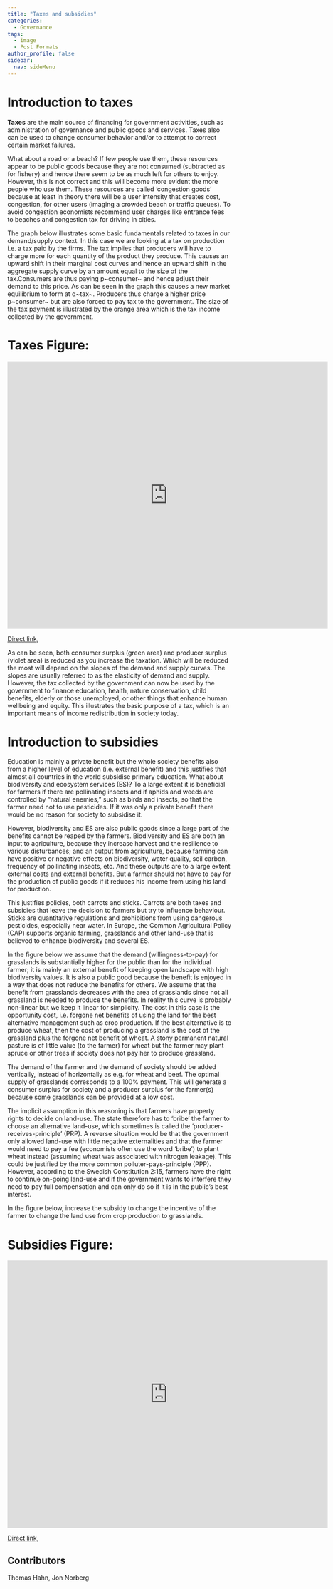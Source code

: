 ```yaml
---
title: "Taxes and subsidies"
categories:
  - Governance
tags:
  - image
  - Post Formats
author_profile: false
sidebar:
  nav: sideMenu
---
```


# Introduction to taxes

**Taxes** are the main source of financing for government activities, such as administration of governance and public goods and services. Taxes also can be used to change consumer behavior and/or to attempt to correct certain market failures.

What about a road or a beach? If few people use them, these resources appear to be public goods because they are not consumed (subtracted as for fishery) and hence there seem to be as much left for others to enjoy. However, this is not correct and this will become more evident the more people who use them. These resources are called ‘congestion goods’ because at least in theory there will be a user intensity that creates cost, congestion, for other users (imaging a crowded beach or traffic queues). To avoid congestion economists recommend user charges like entrance fees to beaches and congestion tax for driving in cities.

The graph below illustrates some basic fundamentals related to taxes in our demand/supply context. In this case we are looking at a tax on production i.e. a tax paid by the firms. The tax implies that producers will have to charge more for each quantity of the product they produce. This causes an upward shift in their marginal cost curves and hence an upward shift in the aggregate supply curve by an amount equal to the size of the tax.Consumers are thus paying p~consumer~ and hence adjust their demand to this price. As can be seen in the graph this causes a new market equilibrium to form at q~tax~. Producers thus charge a higher price p~consumer~ but are also forced to pay tax to the government. The size of the tax payment is illustrated by the orange area which is the tax income collected by the government.

# Taxes Figure:

<iframe width="720" height="600" src="http://jsfiddle.net/zahachtah/gfc84h5e/embedded/result/" allowfullscreen="allowfullscreen" frameborder="0"></iframe>

[Direct link](http://jsfiddle.net/zahachtah/gfc84h5e/embedded/result/#Result),


As can be seen, both consumer surplus (green area) and producer surplus (violet area) is reduced as you increase the taxation. Which will be reduced the most will depend on the slopes of the demand and supply curves. The slopes are usually referred to as the elasticity of demand and supply. However, the tax collected by the government can now be used by the government to finance education, health, nature conservation, child benefits, elderly or those unemployed, or other things that enhance human wellbeing and equity. This illustrates the basic purpose of a tax, which is an important means of income redistribution in society today.




# Introduction to subsidies

Education is mainly a private benefit but the whole society benefits also from a higher level of education (i.e. external benefit) and this justifies that almost all countries in the world subsidise primary education. What about biodiversity and ecosystem services (ES)? To a large extent it is beneficial for farmers if there are pollinating insects and if aphids and weeds are controlled by “natural enemies,” such as birds and insects, so that the farmer need not to use pesticides. If it was only a private benefit there would be no reason for society to subsidise it.

However, biodiversity and ES are also public goods since a large part of the benefits cannot be reaped by the farmers. Biodiversity and ES are both an input to agriculture, because they increase harvest and the resilience to various disturbances; and an output from agriculture, because farming can have positive or negative effects on biodiversity, water quality, soil carbon, frequency of pollinating insects, etc. And these outputs are to a large extent external costs and external benefits. But a farmer should not have to pay for the production of public goods if it reduces his income from using his land for production.

This justifies policies, both carrots and sticks. Carrots are both taxes and subsidies that leave the decision to farmers but try to influence behaviour. Sticks are quantitative regulations and prohibitions from using dangerous pesticides, especially near water.  In Europe, the Common Agricultural Policy (CAP) supports organic farming, grasslands and other land-use that is believed to enhance biodiversity and several ES.

In the figure below we assume that the demand (willingness-to-pay) for grasslands is substantially higher for the public than for the individual farmer; it is mainly an external benefit of keeping open landscape with high biodiversity values. It is also a public good because the benefit is enjoyed in a way that does not reduce the benefits for others. We assume that the benefit from grasslands decreases with the area of grasslands since not all grassland is needed to produce the benefits. In reality this curve is probably non-linear but we keep it linear for simplicity. The cost in this case is the opportunity cost, i.e. forgone net benefits of using the land for the best alternative management such as crop production. If the best alternative is to produce wheat, then the cost of producing a grassland is the cost of the grassland plus the forgone net benefit of wheat. A stony permanent natural pasture is of little value (to the farmer) for wheat but the farmer may plant spruce or other trees if society does not pay her to produce grassland.

The demand of the farmer and the demand of society should be added vertically, instead of horizontally as e.g. for wheat and beef. The optimal supply of grasslands corresponds to a 100% payment. This will generate a consumer surplus for society and a producer surplus for the farmer(s) because some grasslands can be provided at a low cost.

The implicit assumption in this reasoning is that farmers have property rights to decide on land-use. The state therefore has to ‘bribe’ the farmer to choose an alternative land-use, which sometimes is called the ‘producer-receives-principle’ (PRP). A reverse situation would be that the government only allowed land-use with little negative externalities and that the farmer would need to pay a fee (economists often use the word ‘bribe’) to plant wheat instead (assuming wheat was associated with nitrogen leakage). This could be justified by the more common polluter-pays-principle (PPP). However, according to the Swedish Constitution 2:15, farmers have the right to continue on-going land-use and if the government wants to interfere they need to pay full compensation and can only do so if it is in the public’s best interest.

In the figure below, increase the subsidy to change the incentive of the farmer to change the land use from crop production to grasslands.


# Subsidies Figure:

<iframe width="720" height="600" src="http://jsfiddle.net/zahachtah/x4jqy2a5/embedded/result/#Result" allowfullscreen="allowfullscreen" frameborder="0"></iframe>


[Direct link](http://jsfiddle.net/zahachtah/x4jqy2a5/embedded/result/#Result),

## Contributors

Thomas Hahn, Jon Norberg
